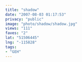 ```yaml
---
title: "shadow"
date: "2007-08-03 01:17:53"
privacy: "public"
image: "photo/shadow/shadow.jpg"
views: "111"
faves: "2"
lat: "51506445"
lng: "-115828"
tags:
- "GEH"
---
```

<a href="http://www.phillprice.com/2007/08/09/photo-thursday-9" rel="nofollow"></a>
